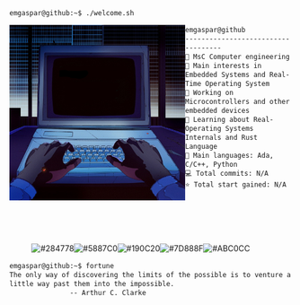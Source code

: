 ```console
emgaspar@github:~$ ./welcome.sh
```

<img align="left" src="https://github.com/emgaspar/emgaspar/blob/main/images/computer.jpg" alt="Computer" width="313" />

```
emgaspar@github
-----------------------------------
🏫 MsC Computer engineering
🔎 Main interests in Embedded Systems and Real-Time Operating System
🔭 Working on Microcontrollers and other embedded devices
🌱 Learning about Real-Operating Systems Internals and Rust Language
🌟 Main languages: Ada, C/C++, Python 
💻 Total commits: N/A
⭐ Total start gained: N/A 






```

<p align="left">
  &nbsp; &nbsp; &nbsp; &nbsp; &nbsp;
  <img alt="#284778" src="https://via.placeholder.com/15/284778/000000?text=+" width="25" height="20" /><img alt="#5887C0" src="https://via.placeholder.com/15/5887C0/000000?text=+" width="25" height="20" /><img alt="#190C20" src="https://via.placeholder.com/15/190C20/000000?text=+" width="25" height="20" /><img alt="#7D888F" src="https://via.placeholder.com/15/7D888F/000000?text=+" width="25" height="20" /><img alt="#ABC0CC" src="https://via.placeholder.com/15/ABC0CC/000000?text=+" width="25" height="20" />
</p>

```console
emgaspar@github:~$ fortune
The only way of discovering the limits of the possible is to venture a little way past them into the impossible.
               -- Arthur C. Clarke
```

